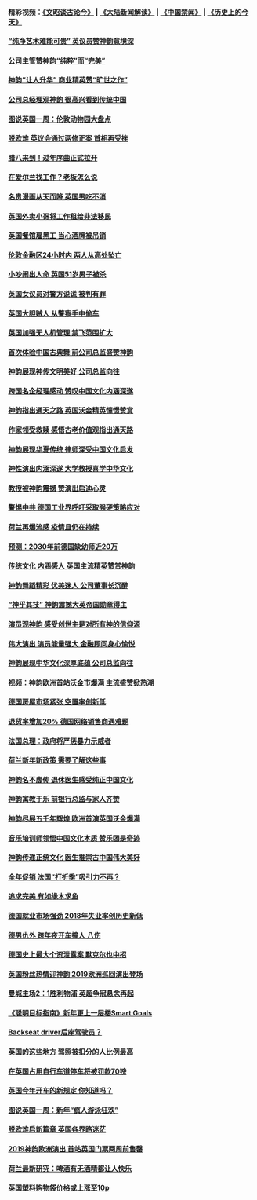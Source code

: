 #### 精彩视频：[《文昭谈古论今》](https://github.com/gfw-breaker/wenzhao/blob/master/README.md?t=01121530) | [《大陆新闻解读》](https://github.com/gfw-breaker/ntdtv-comedy/blob/master/README.md?t=01121530) | [《中国禁闻》](https://github.com/gfw-breaker/ntdtv-news/blob/master/README.md?t=01121530) | [《历史上的今天》](https://github.com/gfw-breaker/today-in-history/blob/master/README.md?t=01121530) 

#### [“纯净艺术难能可贵” 英议员赞神韵意境深](../pages/nsc974/n10970162.md?t=01121530) 

#### [公司主管赞神韵“纯粹”而“完美”](../pages/nsc974/n10969882.md?t=01121530) 

#### [神韵“让人升华” 商业精英赞“旷世之作”](../pages/nsc974/n10969860.md?t=01121530) 

#### [公司总经理观神韵 很高兴看到传统中国](../pages/nsc974/n10969730.md?t=01121530) 

#### [图说英国一周：伦敦动物园大盘点](../pages/nsc974/n10969365.md?t=01121530) 

#### [脱欧难 英议会通过两修正案 首相再受挫](../pages/nsc974/n10968468.md?t=01121530) 

#### [腊八来到！过年序曲正式拉开](../pages/nsc974/n10968649.md?t=01121530) 

#### [在爱尔兰找工作？老板怎么说](../pages/nsc974/n10968555.md?t=01121530) 

#### [名贵漫画从天而降 英国男吃不消](../pages/nsc974/n10968559.md?t=01121530) 

#### [英国外卖小哥将工作租给非法移民](../pages/nsc974/n10968548.md?t=01121530) 

#### [英国餐馆雇黑工 当心酒牌被吊销](../pages/nsc974/n10968537.md?t=01121530) 

#### [伦敦金融区24小时内 两人从高处坠亡](../pages/nsc974/n10968533.md?t=01121530) 

#### [小吵闹出人命 英国51岁男子被杀](../pages/nsc974/n10968526.md?t=01121530) 

#### [英国女议员对警方说谎 被判有罪](../pages/nsc974/n10968517.md?t=01121530) 

#### [英国大胆贼人 从警察手中偷车](../pages/nsc974/n10968489.md?t=01121530) 

#### [英国加强无人机管理 禁飞范围扩大](../pages/nsc974/n10968473.md?t=01121530) 

#### [首次体验中国古典舞 前公司总监盛赞神韵](../pages/nsc974/n10967619.md?t=01121530) 

#### [神韵展现神传文明美好 公司总监向往](../pages/nsc974/n10967402.md?t=01121530) 

#### [跨国名企经理感动 赞叹中国文化内涵深遂](../pages/nsc974/n10967396.md?t=01121530) 

#### [神韵指出通天之路 英国沃金精英憧憬赞赏](../pages/nsc974/n10967254.md?t=01121530) 

#### [作家领受救赎 感悟古老价值观指出通天路](../pages/nsc974/n10967056.md?t=01121530) 

#### [神韵展现华夏传统 律师深受中国文化启发](../pages/nsc974/n10966824.md?t=01121530) 

#### [神性演出内涵深遂 大学教授喜学中华文化](../pages/nsc974/n10966804.md?t=01121530) 

#### [教授被神韵震撼 赞演出启迪心灵](../pages/nsc974/n10966792.md?t=01121530) 

#### [警惕中共 德国工业界呼吁采取强硬策略应对](../pages/nsc974/n10966701.md?t=01121530) 

#### [荷兰再爆流感 疫情且仍在持续](../pages/nsc974/n10965996.md?t=01121530) 

#### [预测：2030年前德国缺幼师近20万](../pages/nsc974/n10965934.md?t=01121530) 

#### [传统文化 内涵感人 英国主流精英赞赏神韵](../pages/nsc974/n10965374.md?t=01121530) 

#### [神韵舞蹈精彩 优美迷人 公司董事长沉醉](../pages/nsc974/n10965237.md?t=01121530) 

#### [“神乎其技” 神韵震撼大英帝国勋章得主](../pages/nsc974/n10964718.md?t=01121530) 

#### [演员观神韵 感受创世主是对所有神的信仰源](../pages/nsc974/n10964931.md?t=01121530) 

#### [伟大演出 演员能量强大 金融顾问身心愉悦](../pages/nsc974/n10964616.md?t=01121530) 

#### [神韵展现中华文化深厚底蕴 公司总监向往](../pages/nsc974/n10964581.md?t=01121530) 

#### [视频：神韵欧洲首站沃金市爆满 主流盛赞掀热潮](../pages/nsc974/n10964483.md?t=01121530) 

#### [德国房屋市场紧张 空置率创新低](../pages/nsc974/n10964397.md?t=01121530) 

#### [退货率增加20% 德国网络销售商遇难题](../pages/nsc974/n10964456.md?t=01121530) 

#### [法国总理：政府将严惩暴力示威者](../pages/nsc974/n10963993.md?t=01121530) 

#### [荷兰新年新政策 需要了解这些事](../pages/nsc974/n10963965.md?t=01121530) 

#### [神韵名不虚传 退休医生感受纯正中国文化](../pages/nsc974/n10962905.md?t=01121530) 

#### [神韵寓教于乐 前银行总监与家人齐赞](../pages/nsc974/n10962993.md?t=01121530) 

#### [神韵尽展五千年辉煌 欧洲首演英国沃金爆满](../pages/nsc974/n10962683.md?t=01121530) 

#### [音乐培训师领悟中国文化本质 赞乐团是奇迹](../pages/nsc974/n10962443.md?t=01121530) 

#### [神韵传递正统文化 医生推崇古中国伟大美好](../pages/nsc974/n10962397.md?t=01121530) 

#### [全年促销 法国“打折季”吸引力不再？](../pages/nsc974/n10961553.md?t=01121530) 

#### [追求完美 有如缘木求鱼](../pages/nsc974/n10962255.md?t=01121530) 

#### [德国就业市场强劲 2018年失业率创历史新低](../pages/nsc974/n10961491.md?t=01121530) 

#### [德男仇外 跨年夜开车撞人 八伤](../pages/nsc974/n10961367.md?t=01121530) 

#### [德国史上最大个资泄露案 默克尔也中招](../pages/nsc974/n10960100.md?t=01121530) 

#### [英国粉丝热情迎神韵 2019欧洲巡回演出登场](../pages/nsc974/n10958683.md?t=01121530) 

#### [曼城主场2：1胜利物浦 英超争冠悬念再起](../pages/nsc974/n10954843.md?t=01121530) 

#### [《聪明目标指南》新年更上一层楼Smart Goals](../pages/nsc974/n10954583.md?t=01121530) 

#### [Backseat driver后座驾驶员？](../pages/nsc974/n10954192.md?t=01121530) 

#### [英国的这些地方 驾照被扣分的人比例最高](../pages/nsc974/n10954152.md?t=01121530) 

#### [在英国占用自行车道停车将被罚款70镑](../pages/nsc974/n10954142.md?t=01121530) 

#### [英国今年开车的新规定 你知道吗？](../pages/nsc974/n10953267.md?t=01121530) 

#### [图说英国一周：新年“疯人游泳狂欢”](../pages/nsc974/n10953234.md?t=01121530) 

#### [脱欧难启新篇章 英国各界路迷茫](../pages/nsc974/n10951727.md?t=01121530) 

#### [2019神韵欧洲演出 首站英国门票两周前售罄](../pages/nsc974/n10951678.md?t=01121530) 

#### [荷兰最新研究：啤酒有无酒精都让人快乐](../pages/nsc974/n10950834.md?t=01121530) 

#### [英国塑料购物袋价格或上涨至10p](../pages/nsc974/n10951770.md?t=01121530) 

